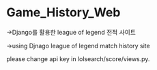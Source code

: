 # Game_History_Web

->Django를 활용한 league of legend 전적 사이트

->using Djnago league of legend match history site 


please change api key in lolsearch/score/views.py.
